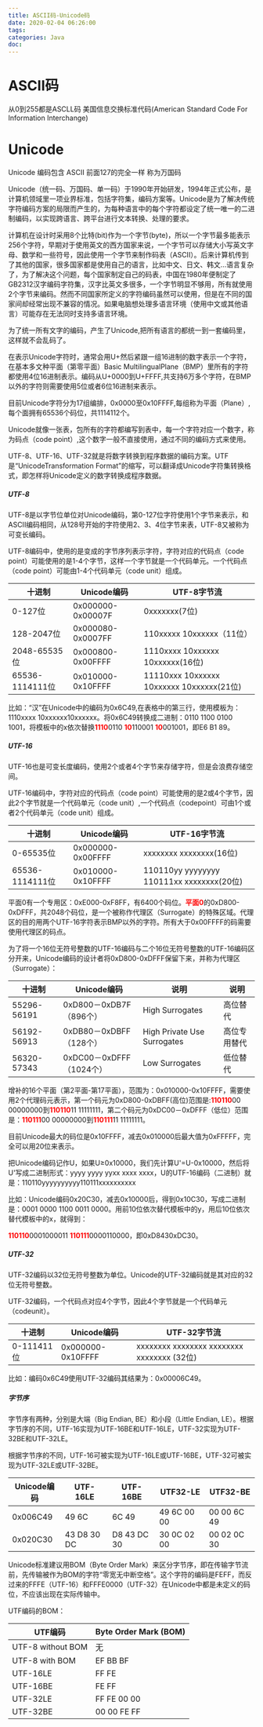 ```yaml
---
title: ASCII码-Unicode码
date: 2020-02-04 06:26:00
tags:
categories: Java
doc:
---
```


# ASCII码

从0到255都是ASCLL码
	美国信息交换标准代码(American Standard Code For Information Interchange)

# Unicode 

Unicode 编码包含 ASCII
		前面127的完全一样
		称为万国码

Unicode（统一码、万国码、单一码）于1990年开始研发，1994年正式公布，是计算机领域里一项业界标准，包括字符集，编码方案等。Unicode是为了解决传统字符编码方案的局限而产生的，为每种语言中的每个字符都设定了统一唯一的二进制编码，以实现跨语言、跨平台进行文本转换、处理的要求。

计算机在设计时采用8个比特(bit)作为一个字节(byte)，所以一个字节最多能表示256个字符，早期对于使用英文的西方国家来说，一个字节可以存储大小写英文字母、数学和一些符号，因此使用一个字节来制作码表（ASCII）。后来计算机传到了其他的国家，很多国家都是使用自己的语言，比如中文、日文、韩文…语言复杂了，为了解决这个问题，每个国家制定自己的码表，中国在1980年便制定了GB2312汉字编码字符集，汉字比英文多很多，一个字节明显不够用，所有就使用2个字节来编码。然而不同国家所定义的字符编码虽然可以使用，但是在不同的国家间却经常出现不兼容的情况。如果电脑想处理多语言环境（使用中文或其他语言）可能存在无法同时支持多语言环境。

为了统一所有文字的编码，产生了Unicode,把所有语言的都统一到一套编码里，这样就不会乱码了。

在表示Unicode字符时，通常会用U+然后紧跟一组16进制的数字表示一个字符，在基本多文种平面（第零平面）Basic MultilingualPlane（BMP）里所有的字符都使用4位16进制表示。编码从U+0000到U+FFFF,共支持6万多个字符，在BMP以外的字符则需要使用5位或者6位16进制来表示。

目前Unicode字符分为17组编排，0x0000至0x10FFFF,每组称为平面（Plane）,每个面拥有65536个码位，共1114112个。

Unicode就像一张表，包所有的字符都编写到表中，每一个字符对应一个数字，称为码点（code point）,这个数字一般不直接使用，通过不同的编码方式来使用。

UTF-8、UTF-16、UTF-32就是将数字转换到程序数据的编码方案。UTF是“UnicodeTransformation Format”的缩写，可以翻译成Unicode字符集转换格式，即怎样将Unicode定义的数字转换成程序数据。



##### UTF-8

UTF-8是以字节位单位对Unicode编码，第0-127位字符使用1个字节来表示，和ASCII编码相同，从128号开始的字符使用2、3、4位字节来表，UTF-8又被称为可变长编码。

UTF-8编码中，使用的是变成的字节序列表示字符，字符对应的代码点（code point）可能使用的是1-4个字节，这样一个字节就是一个代码单元。一个代码点（code point）可能由1-4个代码单元（code unit）组成。



| 十进制          | Unicode编码       | UTF-8字节流                               |
| --------------- | ----------------- | ----------------------------------------- |
| 0-127位         | 0x000000-0x00007F | 0xxxxxxx(7位)                             |
| 128-2047位      | 0x000080-0x0007FF | 110xxxxx 10xxxxxx（11位）                 |
| 2048-65535位    | 0x000800-0x00FFFF | 1110xxxx 10xxxxxx 10xxxxxx(16位)          |
| 65536-1114111位 | 0x010000-0x10FFFF | 11110xxx 10xxxxxx 10xxxxxx 10xxxxxx(21位) |

  比如：“汉”在Unicode中的编码为0x6C49,在表格中的第三行，使用模板为：1110xxxx 10xxxxxx10xxxxxx。将0x6C49转换成二进制：0110 1100 0100 1001，将模板中的x依次替换<span style = "color:red">**1110**</span>0110 <span style = "color:red">**10**</span>110001 <span style = "color:red">**10**</span>001001，即E6 B1 89。





##### UTF-16

UTF-16也是可变长度编码，使用2个或者4个字节来存储字符，但是会浪费存储空间。

UTF-16编码中，字符对应的代码点（code point）可能使用的是2或4个字节，因此2个字节就是一个代码单元（code unit）,一个代码点（codepoint）可由1个或者2个代码单元（code unit）组成。

| 十进制          | Unicode编码       | UTF-16字节流                               |
| --------------- | ----------------- | ------------------------------------------ |
| 0-65535位       | 0x000000-0x00FFFF | xxxxxxxx  xxxxxxxx(16位)                   |
| 65536-1114111位 | 0x010000-0x10FFFF | 110110yy yyyyyyyy  110111xx xxxxxxxx(20位) |

平面0有一个专用区：0xE000-0xF8FF，有6400个码位。<span style = "color:red">**平面0**</span>的0xD800-0xDFFF，共2048个码位，是一个被称作代理区（Surrogate）的特殊区域。代理区的目的用两个UTF-16字符表示BMP以外的字符。所有大于0x00FFFF的码需要使用代理区的码点。

为了将一个16位无符号整数的UTF-16编码与二个16位无符号整数的UTF-16编码区分开来，Unicode编码的设计者将0xD800-0xDFFF保留下来，并称为代理区（Surrogate）：



| 十进制      | Unicode编码              | 说明                         | 说明         |
| ----------- | ------------------------ | ---------------------------- | ------------ |
| 55296-56191 | 0xD800－0xDB7F（896个）  | High Surrogates              | 高位替代     |
| 56192-56913 | 0xDB80－0xDBFF（128个）  | High Private Use  Surrogates | 高位专用替代 |
| 56320-57343 | 0xDC00－0xDFFF（1024个） | Low Surrogates               | 低位替代     |

 增补的16个平面（第2平面-第17平面），范围为：0x010000-0x10FFFF，需要使用2个代理码元表示，第一个码元为0xD800-0xDBFF(高位)范围是:<span style = "color:red">**110110**</span>00 00000000到<span style = "color:red">**110110**</span>11 11111111，第二个码元为0xDC00－0xDFFF（低位）范围是：<span style = "color:red">**110111**</span>00 00000000到<span style = "color:red">**110111**</span>11 11111111。

目前Unicode最大的码位是0x10FFFF，减去0x010000后最大值为0xFFFFF，完全可以用20位来表示。

把Unicode编码记作U，如果U≥0x10000，我们先计算U'=U-0x10000，然后将U'写成二进制形式：yyyy yyyy yyxx xxxx xxxx，U的UTF-16编码（二进制）就是：110110yyyyyyyyyy110111xxxxxxxxxx

比如：Unicode编码0x20C30，减去0x10000后，得到0x10C30，写成二进制是：0001 0000 1100 0011 0000。用前10位依次替代模板中的y，用后10位依次替代模板中的x，就得到：

<span style = "color:red">**110110**</span>0001000011 <span style = "color:red">**110111**</span>0000110000，即0xD8430xDC30。



##### UTF-32

UTF-32编码以32位无符号整数为单位。Unicode的UTF-32编码就是其对应的32位无符号整数。

UTF-32编码，一个代码点对应4个字节，因此4个字节就是一个代码单元（codeunit）。

| 十进制     | Unicode编码       | UTF-32字节流                                |
| ---------- | ----------------- | ------------------------------------------- |
| 0-111411位 | 0x000000-0x10FFFF | xxxxxxxx xxxxxxxx  xxxxxxxx xxxxxxxx (32位) |

 比如：编码0x6C49使用UTF-32编码其结果为：0x00006C49。 

#####    字节序

字节序有两种，分别是大端（Big Endian, BE）和小段（Little Endian, LE）。根据字节序的不同，UTF-16实现为UTF-16BE和UTF-16LE，UTF-32实现为UTF-32BE和UTF-32LE。

根据字节序的不同，UTF-16可被实现为UTF-16LE或UTF-16BE，UTF-32可被实现为UTF-32LE或UTF-32BE。

| **Unicode编码** | **UTF-16LE** | **UTF-16BE** | **UTF32-LE** | **UTF32-BE** |
| --------------- | ------------ | ------------ | ------------ | ------------ |
| 0x006C49        | 49 6C        | 6C 49        | 49 6C 00 00  | 00 00 6C 49  |
| 0x020C30        | 43 D8 30 DC  | D8 43 DC 30  | 30 0C 02 00  | 00 02 0C 30  |

 Unicode标准建议用BOM（Byte Order Mark）来区分字节序，即在传输字节流前，先传输被作为BOM的字符“零宽无中断空格”。这个字符的编码是FEFF，而反过来的FFFE（UTF-16）和FFFE0000（UTF-32）在Unicode中都是未定义的码位，不应该出现在实际传输中。

UTF编码的BOM： 

| **UTF编码**       | **Byte Order Mark  (BOM)** |
| ----------------- | -------------------------- |
| UTF-8 without BOM | 无                         |
| UTF-8 with BOM    | EF BB BF                   |
| UTF-16LE          | FF FE                      |
| UTF-16BE          | FE FF                      |
| UTF-32LE          | FF FE 00 00                |
| UTF-32BE          | 00 00 FE FF                |

